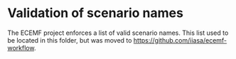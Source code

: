 # Validation of scenario names

The ECEMF project enforces a list of valid scenario names. This list used to be
located in this folder, but was moved to https://github.com/iiasa/ecemf-workflow.
